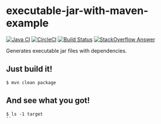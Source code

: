 # executable-jar-with-maven-example
[![Java CI](https://github.com/jinahya/executable-jar-with-maven-example/workflows/Java%20CI/badge.svg)](https://github.com/jinahya/executable-jar-with-maven-example/actions)
[![CircleCI](https://circleci.com/gh/jinahya/executable-jar-with-maven-example/tree/develop.svg?style=svg)](https://circleci.com/gh/jinahya/executable-jar-with-maven-example/tree/develop)
[![Build Status](https://travis-ci.org/jinahya/executable-jar-with-maven-example.svg?branch=develop)](https://travis-ci.org/jinahya/executable-jar-with-maven-example)
[![StackOverflow Answer](https://img.shields.io/badge/stackoverflow-answer-blue)](https://stackoverflow.com/a/23986765/330457)

Generates executable jar files with dependencies.

## Just build it!
```
$ mvn clean package
```

## And see what you got!
```
$ ls -1 target
``
